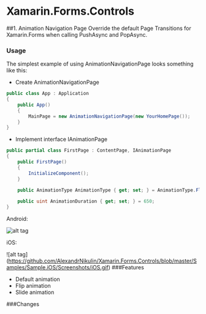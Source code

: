 # Xamarin.Forms.Controls
##1. Animation Navigation Page
Override the default Page Transitions for Xamarin.Forms when calling PushAsync and PopAsync.
### Usage
The simplest example of using AnimationNavigationPage looks something like this:

- Create AnimationNavigationPage
```csharp  
public class App : Application
{
    public App()
    {
        MainPage = new AnimationNavigationPage(new YourHomePage());
    }
}
```

- Implement interface IAnimationPage
```csharp   
public partial class FirstPage : ContentPage, IAnimationPage
{
    public FirstPage()
    {
        InitializeComponent();
    }
    
    public AnimationType AnimationType { get; set; } = AnimationType.Flip;

    public uint AnimationDuration { get; set; } = 650;
}
```
Android:

![alt tag](https://github.com/AlexandrNikulin/Xamarin.Forms.Controls/blob/master/Samples/Sample.Droid/Screenshots/Android.gif)

iOS:

![alt tag] (https://github.com/AlexandrNikulin/Xamarin.Forms.Controls/blob/master/Samples/Sample.iOS/Screenshots/iOS.gif)
###Features
- Default animation
- Flip animation
- Slide animation

###Changes

